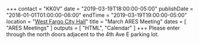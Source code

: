 +++
contact = "KK0V"
date = "2019-03-19T18:00:00-05:00"
publishDate = "2018-01-01T01:00:00-06:00"
endTime = "2019-03-19T19:00:00-05:00"
location = "[West Fargo City Hall](/places/west-fargo-city-hall/)"
title = "March ARES Meeting"
dates = [ "ARES Meetings" ]
outputs = [ "HTML", "Calendar" ]
+++
Please enter through the north
doors adjacent to the 4th Ave E parking lot.
